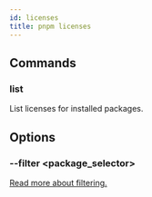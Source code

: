 ```yaml
---
id: licenses
title: pnpm licenses
---
```


## Commands

### list

List licenses for installed packages.

## Options

### --filter &lt;package_selector\>

[Read more about filtering.](../filtering.md)
